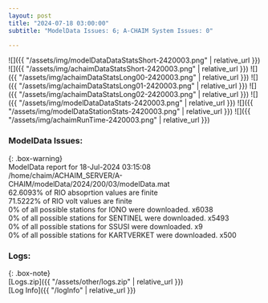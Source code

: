 ```yaml
---
layout: post
title: "2024-07-18 03:00:00"
subtitle: "ModelData Issues: 6; A-CHAIM System Issues: 0"

---
```


![]({{ "/assets/img/modelDataDataStatsShort-2420003.png" | relative_url }})
![]({{ "/assets/img/achaimDataStatsShort-2420003.png" | relative_url }})
![]({{ "/assets/img/achaimDataStatsLong00-2420003.png" | relative_url }})
![]({{ "/assets/img/achaimDataStatsLong01-2420003.png" | relative_url }})
![]({{ "/assets/img/achaimDataStatsLong02-2420003.png" | relative_url }})
![]({{ "/assets/img/modelDataDataStats-2420003.png" | relative_url }})
![]({{ "/assets/img/modelDataStationStats-2420003.png" | relative_url }})
![]({{ "/assets/img/achaimRunTime-2420003.png" | relative_url }})


### ModelData Issues:  
  
{: .box-warning}  
 ModelData report for 18-Jul-2024 03:15:08   
 /home/chaim/ACHAIM_SERVER/A-CHAIM/modelData/2024/200/03/modelData.mat   
 62.6093% of RIO absoprtion values are finite   
 71.5222% of RIO volt values are finite   
 0% of all possible stations for IONO were downloaded. x6038   
 0% of all possible stations for SENTINEL were downloaded. x5493   
 0% of all possible stations for SSUSI were downloaded. x9   
 0% of all possible stations for KARTVERKET were downloaded. x500   
  


### Logs:  
  
{: .box-note}  
[Logs.zip]({{ "/assets/other/logs.zip" | relative_url }})  
[Log Info]({{ "/logInfo" | relative_url }})  
